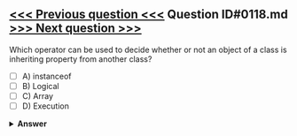 [<<< Previous question <<<](0117.md)   Question ID#0118.md   [>>> Next question >>>](0119.md)
---

Which operator can be used to decide whether or not an object of a class is inheriting property from another class?

- [ ] A) instanceof
- [ ] B) Logical
- [ ] C) Array
- [ ] D) Execution

<details><summary><b>Answer</b></summary>
<p>
  Answer: <strong>A</strong>
</p>
</details>
